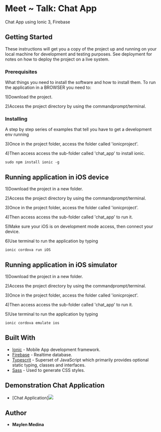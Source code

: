 # Meet ~ Talk: Chat App
Chat App using Ionic 3, Firebase
## Getting Started

These instructions will get you a copy of the project up and running on your local machine for development and testing purposes. See deployment for notes on how to deploy the project on a live system.

### Prerequisites

What things you need to install the software and how to install them. To run the application in a BROWSER you need to:

1)Download the project.

2)Access the project directory by using the commandprompt/terminal.

### Installing

A step by step series of examples that tell you have to get a development env running

3)Once in the project folder, access the folder called 'ionicproject'.

4)Then access access the sub-folder called 'chat_app' to install ionic.

```
sudo npm install ionic -g 
```

## Running application in iOS device

1)Download the project in a new folder. 

2)Access the project directory by using the commandprompt/terminal.

3)Once in the project folder, access the folder called 'ionicproject'.

4)Then access access the sub-folder called 'chat_app' to run it.

5)Make sure your iOS is on development mode access, then connect your device. 

6)Use terminal to run the application by typing

```
ionic cordova run iOS
```

## Running application in iOS simulator

1)Download the project in a new folder. 

2)Access the project directory by using the commandprompt/terminal.

3)Once in the project folder, access the folder called 'ionicproject'.

4)Then access access the sub-folder called 'chat_app' to run it.

5)Use terminal to run the application by typing

```
ionic cordova emulate ios
```

## Built With

* [Ionic](https://ionicframework.com/docs/intro/concepts/) - Mobile App development framework.
* [Firebase](https://firebase.google.com/) - Realtime database.
* [Typescrit](https://www.typescriptlang.org/index.html) - Superset of JavaScript which primarily provides optional static typing, classes and interfaces. 
* [Sass](https://sass-lang.com/documentation/file.SASS_REFERENCE.html) - Used to generate CSS styles.

## Demonstration Chat Application

* [Chat Application]<img src= "http://g.recordit.co/Cp4HpaIzNT.gif">

## Author

* **Maylen Medina**

